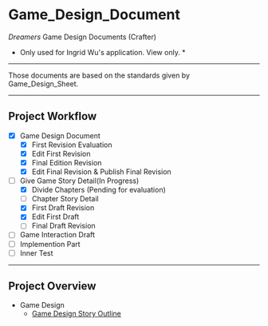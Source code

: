 # Game_Design_Document
*Dreamers* Game Design Documents (Crafter)
* Only used for Ingrid Wu's application. View only. *

---
Those documents are based on the standards given by Game_Design_Sheet.  

---
## Project Workflow
- [x] Game Design Document
	- [x] First Revision Evaluation
	- [x] Edit First Revision
	- [x] Final Edition Revision
	- [x] Edit Final Revision & Publish Final Revision
- [ ] Give Game Story Detail(In Progress)
	- [x] Divide Chapters (Pending for evaluation)
	- [ ] Chapter Story Detail
	- [x] First Draft Revision
	- [x] Edit First Draft
	- [ ] Final Draft Revision
- [ ] Game Interaction Draft
- [ ] Implemention Part
- [ ] Inner Test

---
## Project Overview
- Game Design
    - [Game Design Story Outline](/Design/DreamersGameDesignOutline.md)
